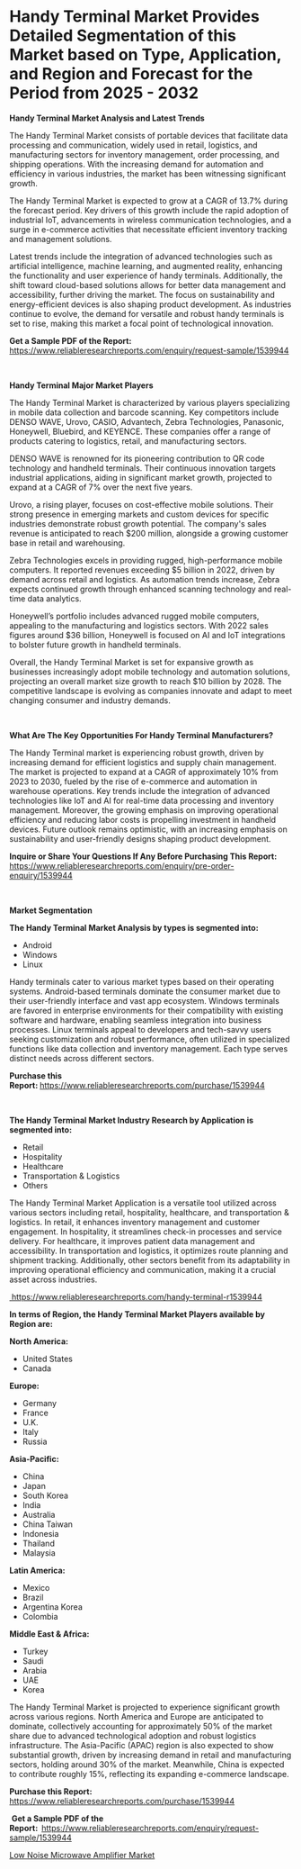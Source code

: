 <p><h1>Handy Terminal Market Provides Detailed Segmentation of this Market based on Type, Application, and Region and Forecast for the Period from 2025 - 2032</h1></p><p><strong>Handy Terminal Market Analysis and Latest Trends</strong></p>
<p><p>The Handy Terminal Market consists of portable devices that facilitate data processing and communication, widely used in retail, logistics, and manufacturing sectors for inventory management, order processing, and shipping operations. With the increasing demand for automation and efficiency in various industries, the market has been witnessing significant growth. </p><p>The Handy Terminal Market is expected to grow at a CAGR of 13.7% during the forecast period. Key drivers of this growth include the rapid adoption of industrial IoT, advancements in wireless communication technologies, and a surge in e-commerce activities that necessitate efficient inventory tracking and management solutions. </p><p>Latest trends include the integration of advanced technologies such as artificial intelligence, machine learning, and augmented reality, enhancing the functionality and user experience of handy terminals. Additionally, the shift toward cloud-based solutions allows for better data management and accessibility, further driving the market. The focus on sustainability and energy-efficient devices is also shaping product development. As industries continue to evolve, the demand for versatile and robust handy terminals is set to rise, making this market a focal point of technological innovation.</p></p>
<p><strong>Get a Sample PDF of the Report:&nbsp;</strong> <a href="https://www.reliableresearchreports.com/enquiry/request-sample/1539944?utm_campaign=2662&utm_medium=2&utm_source=Github&utm_content=ia&utm_term=06042025&utm_id=handy-terminal">https://www.reliableresearchreports.com/enquiry/request-sample/1539944</a></p>
<p>&nbsp;</p>
<p><strong>Handy Terminal Major Market Players</strong></p>
<p><p>The Handy Terminal Market is characterized by various players specializing in mobile data collection and barcode scanning. Key competitors include DENSO WAVE, Urovo, CASIO, Advantech, Zebra Technologies, Panasonic, Honeywell, Bluebird, and KEYENCE. These companies offer a range of products catering to logistics, retail, and manufacturing sectors.</p><p>DENSO WAVE is renowned for its pioneering contribution to QR code technology and handheld terminals. Their continuous innovation targets industrial applications, aiding in significant market growth, projected to expand at a CAGR of 7% over the next five years.</p><p>Urovo, a rising player, focuses on cost-effective mobile solutions. Their strong presence in emerging markets and custom devices for specific industries demonstrate robust growth potential. The company's sales revenue is anticipated to reach $200 million, alongside a growing customer base in retail and warehousing.</p><p>Zebra Technologies excels in providing rugged, high-performance mobile computers. It reported revenues exceeding $5 billion in 2022, driven by demand across retail and logistics. As automation trends increase, Zebra expects continued growth through enhanced scanning technology and real-time data analytics.</p><p>Honeywell’s portfolio includes advanced rugged mobile computers, appealing to the manufacturing and logistics sectors. With 2022 sales figures around $36 billion, Honeywell is focused on AI and IoT integrations to bolster future growth in handheld terminals.</p><p>Overall, the Handy Terminal Market is set for expansive growth as businesses increasingly adopt mobile technology and automation solutions, projecting an overall market size growth to reach $10 billion by 2028. The competitive landscape is evolving as companies innovate and adapt to meet changing consumer and industry demands.</p></p>
<p>&nbsp;</p>
<p><strong>What Are The Key Opportunities For Handy Terminal Manufacturers?</strong></p>
<p><p>The Handy Terminal market is experiencing robust growth, driven by increasing demand for efficient logistics and supply chain management. The market is projected to expand at a CAGR of approximately 10% from 2023 to 2030, fueled by the rise of e-commerce and automation in warehouse operations. Key trends include the integration of advanced technologies like IoT and AI for real-time data processing and inventory management. Moreover, the growing emphasis on improving operational efficiency and reducing labor costs is propelling investment in handheld devices. Future outlook remains optimistic, with an increasing emphasis on sustainability and user-friendly designs shaping product development.</p></p>
<p><strong>Inquire or Share Your Questions If Any Before Purchasing This Report:</strong> <a href="https://www.reliableresearchreports.com/enquiry/pre-order-enquiry/1539944?utm_campaign=2662&utm_medium=2&utm_source=Github&utm_content=ia&utm_term=06042025&utm_id=handy-terminal">https://www.reliableresearchreports.com/enquiry/pre-order-enquiry/1539944</a></p>
<p>&nbsp;</p>
<p><strong>Market Segmentation</strong></p>
<p><strong>The Handy Terminal Market Analysis by types is segmented into:</strong></p>
<p><ul><li>Android</li><li>Windows</li><li>Linux</li></ul></p>
<p><p>Handy terminals cater to various market types based on their operating systems. Android-based terminals dominate the consumer market due to their user-friendly interface and vast app ecosystem. Windows terminals are favored in enterprise environments for their compatibility with existing software and hardware, enabling seamless integration into business processes. Linux terminals appeal to developers and tech-savvy users seeking customization and robust performance, often utilized in specialized functions like data collection and inventory management. Each type serves distinct needs across different sectors.</p></p>
<p><strong>Purchase this Report:&nbsp;</strong><a href="https://www.reliableresearchreports.com/purchase/1539944?utm_campaign=2662&utm_medium=2&utm_source=Github&utm_content=ia&utm_term=06042025&utm_id=handy-terminal">https://www.reliableresearchreports.com/purchase/1539944</a></p>
<p>&nbsp;</p>
<p><strong>The Handy Terminal Market Industry Research by Application is segmented into:</strong></p>
<p><ul><li>Retail</li><li>Hospitality</li><li>Healthcare</li><li>Transportation & Logistics</li><li>Others</li></ul></p>
<p><p>The Handy Terminal Market Application is a versatile tool utilized across various sectors including retail, hospitality, healthcare, and transportation & logistics. In retail, it enhances inventory management and customer engagement. In hospitality, it streamlines check-in processes and service delivery. For healthcare, it improves patient data management and accessibility. In transportation and logistics, it optimizes route planning and shipment tracking. Additionally, other sectors benefit from its adaptability in improving operational efficiency and communication, making it a crucial asset across industries.</p></p>
<p><a href="https://www.reliableresearchreports.com/handy-terminal-r1539944?utm_campaign=2662&utm_medium=2&utm_source=Github&utm_content=ia&utm_term=06042025&utm_id=handy-terminal">&nbsp;https://www.reliableresearchreports.com/handy-terminal-r1539944</a></p>
<p><strong>In terms of Region, the Handy Terminal Market Players available by Region are:</strong></p>
<p>
    <p> <strong> North America: </strong>
        <ul>
            <li>United States</li>
            <li>Canada</li>
        </ul>
        </p> 
    <p> <strong> Europe: </strong>
        <ul>
            <li>Germany</li>
            <li>France</li>
            <li>U.K.</li>
            <li>Italy</li>
            <li>Russia</li>
        </ul>
        </p> 
    <p> <strong> Asia-Pacific: </strong>
        <ul>
            <li>China</li>
            <li>Japan</li>
            <li>South Korea</li>
            <li>India</li>
            <li>Australia</li>
            <li>China Taiwan</li>
            <li>Indonesia</li>
            <li>Thailand</li>
            <li>Malaysia</li>
        </ul>
        </p> 
    <p> <strong> Latin America: </strong>
        <ul>
            <li>Mexico</li>
            <li>Brazil</li>
            <li>Argentina Korea</li>
            <li>Colombia</li>
        </ul>
        </p> 
    <p> <strong> Middle East & Africa: </strong>
        <ul>
            <li>Turkey</li>
            <li>Saudi</li>
            <li>Arabia</li>
            <li>UAE</li>
            <li>Korea</li>
        </ul>
    </p>
    </p>
<p><p>The Handy Terminal Market is projected to experience significant growth across various regions. North America and Europe are anticipated to dominate, collectively accounting for approximately 50% of the market share due to advanced technological adoption and robust logistics infrastructure. The Asia-Pacific (APAC) region is also expected to show substantial growth, driven by increasing demand in retail and manufacturing sectors, holding around 30% of the market. Meanwhile, China is expected to contribute roughly 15%, reflecting its expanding e-commerce landscape.</p></p>
<p><strong>Purchase this Report: </strong><a href="https://www.reliableresearchreports.com/purchase/1539944?utm_campaign=2662&utm_medium=2&utm_source=Github&utm_content=ia&utm_term=06042025&utm_id=handy-terminal">https://www.reliableresearchreports.com/purchase/1539944</a></p>
<p>&nbsp;<strong>Get a Sample PDF of the Report:&nbsp;&nbsp;</strong><a href="https://www.reliableresearchreports.com/enquiry/request-sample/1539944?utm_campaign=2662&utm_medium=2&utm_source=Github&utm_content=ia&utm_term=06042025&utm_id=handy-terminal">https://www.reliableresearchreports.com/enquiry/request-sample/1539944</a></p>
<p><strong></strong></p>
<p><p><a href="https://github.com/carylgrinko/Market-Research-Report-List-1/blob/main/low-noise-microwave-amplifier-market.md?utm_campaign=2662&utm_medium=2&utm_source=Github&utm_content=ia&utm_term=06042025&utm_id=handy-terminal">Low Noise Microwave Amplifier Market</a></p></p>